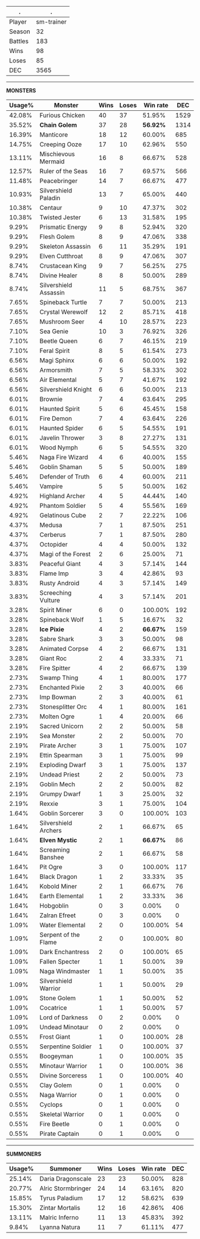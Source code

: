 .|.
|-|-
Player|sm-trainer
Season|32
Battles|183
Wins|98
Loses|85
DEC|3565

---
**MONSTERS**

Usage%|Monster|Wins|Loses|Win rate|DEC|
-|-|-|-|-|-|
42.08%|Furious Chicken|40|37|51.95%|1529|
35.52%|**Chain Golem**|37|28|**56.92%**|1314|
16.39%|Manticore|18|12|60.00%|685|
14.75%|Creeping Ooze|17|10|62.96%|550|
13.11%|Mischievous Mermaid|16|8|66.67%|528|
12.57%|Ruler of the Seas|16|7|69.57%|566|
11.48%|Peacebringer|14|7|66.67%|477|
10.93%|Silvershield Paladin|13|7|65.00%|440|
10.38%|Centaur|9|10|47.37%|302|
10.38%|Twisted Jester|6|13|31.58%|195|
9.29%|Prismatic Energy|9|8|52.94%|320|
9.29%|Flesh Golem|8|9|47.06%|338|
9.29%|Skeleton Assassin|6|11|35.29%|191|
9.29%|Elven Cutthroat|8|9|47.06%|307|
8.74%|Crustacean King|9|7|56.25%|275|
8.74%|Divine Healer|8|8|50.00%|289|
8.74%|Silvershield Assassin|11|5|68.75%|367|
7.65%|Spineback Turtle|7|7|50.00%|213|
7.65%|Crystal Werewolf|12|2|85.71%|418|
7.65%|Mushroom Seer|4|10|28.57%|223|
7.10%|Sea Genie|10|3|76.92%|326|
7.10%|Beetle Queen|6|7|46.15%|219|
7.10%|Feral Spirit|8|5|61.54%|273|
6.56%|Magi Sphinx|6|6|50.00%|192|
6.56%|Armorsmith|7|5|58.33%|302|
6.56%|Air Elemental|5|7|41.67%|192|
6.56%|Silvershield Knight|6|6|50.00%|213|
6.01%|Brownie|7|4|63.64%|295|
6.01%|Haunted Spirit|5|6|45.45%|158|
6.01%|Fire Demon|7|4|63.64%|226|
6.01%|Haunted Spider|6|5|54.55%|191|
6.01%|Javelin Thrower|3|8|27.27%|131|
6.01%|Wood Nymph|6|5|54.55%|320|
5.46%|Naga Fire Wizard|4|6|40.00%|155|
5.46%|Goblin Shaman|5|5|50.00%|189|
5.46%|Defender of Truth|6|4|60.00%|211|
5.46%|Vampire|5|5|50.00%|162|
4.92%|Highland Archer|4|5|44.44%|140|
4.92%|Phantom Soldier|5|4|55.56%|169|
4.92%|Gelatinous Cube|2|7|22.22%|106|
4.37%|Medusa|7|1|87.50%|251|
4.37%|Cerberus|7|1|87.50%|280|
4.37%|Octopider|4|4|50.00%|132|
4.37%|Magi of the Forest|2|6|25.00%|71|
3.83%|Peaceful Giant|4|3|57.14%|144|
3.83%|Flame Imp|3|4|42.86%|93|
3.83%|Rusty Android|4|3|57.14%|149|
3.83%|Screeching Vulture|4|3|57.14%|201|
3.28%|Spirit Miner|6|0|100.00%|192|
3.28%|Spineback Wolf|1|5|16.67%|32|
3.28%|**Ice Pixie**|4|2|**66.67%**|159|
3.28%|Sabre Shark|3|3|50.00%|98|
3.28%|Animated Corpse|4|2|66.67%|131|
3.28%|Giant Roc|2|4|33.33%|71|
3.28%|Fire Spitter|4|2|66.67%|139|
2.73%|Swamp Thing|4|1|80.00%|177|
2.73%|Enchanted Pixie|2|3|40.00%|66|
2.73%|Imp Bowman|2|3|40.00%|61|
2.73%|Stonesplitter Orc|4|1|80.00%|161|
2.73%|Molten Ogre|1|4|20.00%|66|
2.19%|Sacred Unicorn|2|2|50.00%|58|
2.19%|Sea Monster|2|2|50.00%|70|
2.19%|Pirate Archer|3|1|75.00%|107|
2.19%|Ettin Spearman|3|1|75.00%|99|
2.19%|Exploding Dwarf|3|1|75.00%|137|
2.19%|Undead Priest|2|2|50.00%|73|
2.19%|Goblin Mech|2|2|50.00%|82|
2.19%|Grumpy Dwarf|1|3|25.00%|32|
2.19%|Rexxie|3|1|75.00%|104|
1.64%|Goblin Sorcerer|3|0|100.00%|103|
1.64%|Silvershield Archers|2|1|66.67%|65|
1.64%|**Elven Mystic**|2|1|**66.67%**|86|
1.64%|Screaming Banshee|2|1|66.67%|58|
1.64%|Pit Ogre|3|0|100.00%|117|
1.64%|Black Dragon|1|2|33.33%|35|
1.64%|Kobold Miner|2|1|66.67%|76|
1.64%|Earth Elemental|1|2|33.33%|36|
1.64%|Hobgoblin|0|3|0.00%|0|
1.64%|Zalran Efreet|0|3|0.00%|0|
1.09%|Water Elemental|2|0|100.00%|54|
1.09%|Serpent of the Flame|2|0|100.00%|80|
1.09%|Dark Enchantress|2|0|100.00%|65|
1.09%|Fallen Specter|1|1|50.00%|39|
1.09%|Naga Windmaster|1|1|50.00%|35|
1.09%|Silvershield Warrior|1|1|50.00%|29|
1.09%|Stone Golem|1|1|50.00%|52|
1.09%|Cocatrice|1|1|50.00%|57|
1.09%|Lord of Darkness|0|2|0.00%|0|
1.09%|Undead Minotaur|0|2|0.00%|0|
0.55%|Frost Giant|1|0|100.00%|28|
0.55%|Serpentine Soldier|1|0|100.00%|37|
0.55%|Boogeyman|1|0|100.00%|35|
0.55%|Minotaur Warrior|1|0|100.00%|36|
0.55%|Divine Sorceress|1|0|100.00%|40|
0.55%|Clay Golem|0|1|0.00%|0|
0.55%|Naga Warrior|0|1|0.00%|0|
0.55%|Cyclops|0|1|0.00%|0|
0.55%|Skeletal Warrior|0|1|0.00%|0|
0.55%|Fire Beetle|0|1|0.00%|0|
0.55%|Pirate Captain|0|1|0.00%|0|

---
**SUMMONERS**

Usage%|Summoner|Wins|Loses|Win rate|DEC|
-|-|-|-|-|-|
25.14%|Daria Dragonscale|23|23|50.00%|828|
20.77%|Alric Stormbringer|24|14|63.16%|820|
15.85%|Tyrus Paladium|17|12|58.62%|639|
15.30%|Zintar Mortalis|12|16|42.86%|406|
13.11%|Malric Inferno|11|13|45.83%|392|
9.84%|Lyanna Natura|11|7|61.11%|477|
